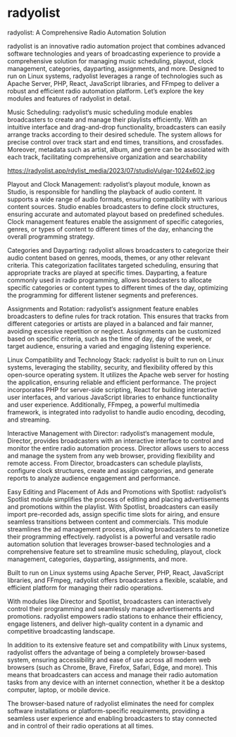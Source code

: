 # radyolist
radyolist: A Comprehensive Radio Automation Solution

radyolist is an innovative radio automation project that combines advanced software technologies and years of broadcasting experience to provide a comprehensive solution for managing music scheduling, playout, clock management, categories, dayparting, assignments, and more. Designed to run on Linux systems, radyolist leverages a range of technologies such as Apache Server, PHP, React, JavaScript libraries, and FFmpeg to deliver a robust and efficient radio automation platform. Let’s explore the key modules and features of radyolist in detail.





Music Scheduling: radyolist‘s music scheduling module enables broadcasters to create and manage their playlists efficiently. With an intuitive interface and drag-and-drop functionality, broadcasters can easily arrange tracks according to their desired schedule. The system allows for precise control over track start and end times, transitions, and crossfades. Moreover, metadata such as artist, album, and genre can be associated with each track, facilitating comprehensive organization and searchability

https://radyolist.app/rdylist_media/2023/07/studioVulgar-1024x602.jpg


Playout and Clock Management: radyolist‘s playout module, known as Studio, is responsible for handling the playback of audio content. It supports a wide range of audio formats, ensuring compatibility with various content sources. Studio enables broadcasters to define clock structures, ensuring accurate and automated playout based on predefined schedules. Clock management features enable the assignment of specific categories, genres, or types of content to different times of the day, enhancing the overall programming strategy.

Categories and Dayparting: radyolist allows broadcasters to categorize their audio content based on genres, moods, themes, or any other relevant criteria. This categorization facilitates targeted scheduling, ensuring that appropriate tracks are played at specific times. Dayparting, a feature commonly used in radio programming, allows broadcasters to allocate specific categories or content types to different times of the day, optimizing the programming for different listener segments and preferences.

Assignments and Rotation: radyolist‘s assignment feature enables broadcasters to define rules for track rotation. This ensures that tracks from different categories or artists are played in a balanced and fair manner, avoiding excessive repetition or neglect. Assignments can be customized based on specific criteria, such as the time of day, day of the week, or target audience, ensuring a varied and engaging listening experience.

Linux Compatibility and Technology Stack: radyolist is built to run on Linux systems, leveraging the stability, security, and flexibility offered by this open-source operating system. It utilizes the Apache web server for hosting the application, ensuring reliable and efficient performance. The project incorporates PHP for server-side scripting, React for building interactive user interfaces, and various JavaScript libraries to enhance functionality and user experience. Additionally, FFmpeg, a powerful multimedia framework, is integrated into radyolist to handle audio encoding, decoding, and streaming.

Interactive Management with Director: radyolist‘s management module, Director, provides broadcasters with an interactive interface to control and monitor the entire radio automation process. Director allows users to access and manage the system from any web browser, providing flexibility and remote access. From Director, broadcasters can schedule playlists, configure clock structures, create and assign categories, and generate reports to analyze audience engagement and performance.

Easy Editing and Placement of Ads and Promotions with Spotlist: radyolist‘s Spotlist module simplifies the process of editing and placing advertisements and promotions within the playlist. With Spotlist, broadcasters can easily import pre-recorded ads, assign specific time slots for airing, and ensure seamless transitions between content and commercials. This module streamlines the ad management process, allowing broadcasters to monetize their programming effectively.
radyolist is a powerful and versatile radio automation solution that leverages browser-based technologies and a comprehensive feature set to streamline music scheduling, playout, clock management, categories, dayparting, assignments, and more.



Built to run on Linux systems using Apache Server, PHP, React, JavaScript libraries, and FFmpeg, radyolist offers broadcasters a flexible, scalable, and efficient platform for managing their radio operations.

With modules like Director and Spotlist, broadcasters can interactively control their programming and seamlessly manage advertisements and promotions. radyolist empowers radio stations to enhance their efficiency, engage listeners, and deliver high-quality content in a dynamic and competitive broadcasting landscape.

In addition to its extensive feature set and compatibility with Linux systems, radyolist offers the advantage of being a completely browser-based system, ensuring accessibility and ease of use across all modern web browsers (such as Chrome, Brave, Firefox, Safari, Edge, and more). This means that broadcasters can access and manage their radio automation tasks from any device with an internet connection, whether it be a desktop computer, laptop, or mobile device.

The browser-based nature of radyolist eliminates the need for complex software installations or platform-specific requirements, providing a seamless user experience and enabling broadcasters to stay connected and in control of their radio operations at all times.
